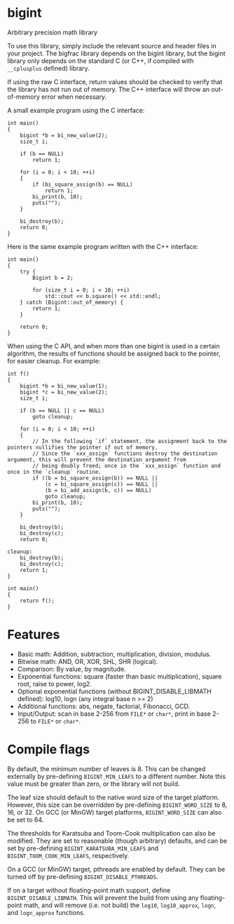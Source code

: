 # bigint
Arbitrary precision math library

To use this library, simply include the relevant source and header files in your project.
The bigfrac library depends on the bigint library, but the bigint library only depends on
the standard C (or C++, if compiled with `__cplusplus` defined) library.

If using the raw C interface, return values should be checked to verify that the library
has not run out of memory. The C++ interface will throw an out-of-memory error when necessary.

A small example program using the C interface:

    int main()
    {
        bigint *b = bi_new_value(2);
        size_t i;
        
        if (b == NULL)
            return 1;
        
        for (i = 0; i < 10; ++i)
        {
            if (bi_square_assign(b) == NULL)
                return 1;
            bi_print(b, 10);
            puts("");
        }
        
        bi_destroy(b);
        return 0;
    }
    
Here is the same example program written with the C++ interface:

    int main()
    {
        try {
            Bigint b = 2;

            for (size_t i = 0; i < 10; ++i)
                std::cout << b.square() << std::endl;
        } catch (Bigint::out_of_memory) {
            return 1;
        }
        
        return 0;
    }
    
When using the C API, and when more than one bigint is used in a certain algorithm, the results of functions should be assigned back to the pointer, for easier cleanup. For example:

    int f()
    {
        bigint *b = bi_new_value(1);
        bigint *c = bi_new_value(2);
        size_t i;
        
        if (b == NULL || c == NULL)
            goto cleanup;
        
        for (i = 0; i < 10; ++i)
        {
            // In the following `if` statement, the assignment back to the pointers nullifies the pointer if out of memory.
            // Since the `xxx_assign` functions destroy the destination argument, this will prevent the destination argument from
            // being doubly freed; once in the `xxx_assign` function and once in the `cleanup` routine.
            if ((b = bi_square_assign(b)) == NULL ||
                (c = bi_square_assign(c)) == NULL ||
                (b = bi_add_assign(b, c)) == NULL)
                goto cleanup;
            bi_print(b, 10);
            puts("");
        }
        
        bi_destroy(b);
        bi_destroy(c);
        return 0;
        
    cleanup:
        bi_destroy(b);
        bi_destroy(c);
        return 1;
    }
    
    int main()
    {
        return f();
    }
    
# Features

 - Basic math: Addition, subtraction, multiplication, division, modulus.
 - Bitwise math: AND, OR, XOR, SHL, SHR (logical).
 - Comparison: By value, by magnitude.
 - Exponential functions: square (faster than basic multiplication), square root, raise to power, log2.
 - Optional exponential functions (without BIGINT_DISABLE_LIBMATH defined): log10, logn (any integral base n >= 2)
 - Additional functions: abs, negate, factorial, Fibonacci, GCD.
 - Input/Output: scan in base 2-256 from `FILE*` or `char*`, print in base 2-256 to `FILE*` or `char*`.
    
# Compile flags

By default, the minimum number of leaves is 8. This can be changed externally by pre-defining `BIGINT_MIN_LEAFS` to a different number. Note this value must be greater than zero, or the library will not build.

The leaf size should default to the native word size of the target platform. However, this size can be overridden by pre-defining `BIGINT_WORD_SIZE` to 8, 16, or 32. On GCC (or MinGW) target platforms, `BIGINT_WORD_SIZE` can also be set to 64.

The thresholds for Karatsuba and Toom-Cook multiplication can also be modified. They are set to reasonable (though arbitrary) defaults, and can be set by pre-defining `BIGINT_KARATSUBA_MIN_LEAFS` and `BIGINT_TOOM_COOK_MIN_LEAFS`, respectively.

On a GCC (or MinGW) target, pthreads are enabled by default. They can be turned off by pre-defining `BIGINT_DISABLE_PTHREADS`.

If on a target without floating-point math support, define `BIGINT_DISABLE_LIBMATH`. This will prevent the build from using any floating-point math, and will remove (i.e. not build) the `log10`, `log10_approx`, `logn`, and `logn_approx` functions.
